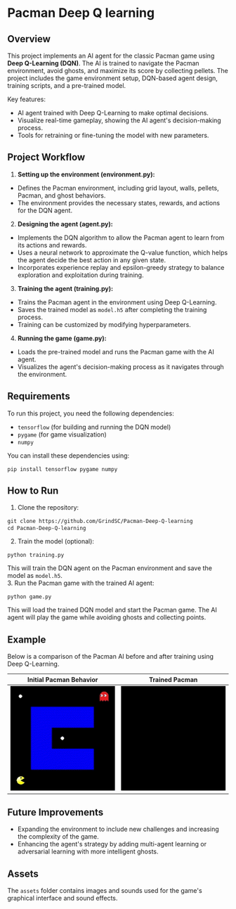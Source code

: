 # Pacman Deep Q learning

## Overview

This project implements an AI agent for the classic Pacman game using **Deep Q-Learning (DQN)**. The AI is trained to navigate the Pacman environment, avoid ghosts, and maximize its score by collecting pellets. The project includes the game environment setup, DQN-based agent design, training scripts, and a pre-trained model.

Key features:

- AI agent trained with Deep Q-Learning to make optimal decisions.
- Visualize real-time gameplay, showing the AI agent's decision-making process.
- Tools for retraining or fine-tuning the model with new parameters.

## Project Workflow

1. **Setting up the environment (environment.py):**

- Defines the Pacman environment, including grid layout, walls, pellets, Pacman, and ghost behaviors.
- The environment provides the necessary states, rewards, and actions for the DQN agent.

2. **Designing the agent (agent.py):**

- Implements the DQN algorithm to allow the Pacman agent to learn from its actions and rewards.
- Uses a neural network to approximate the Q-value function, which helps the agent decide the best action in any given state.
- Incorporates experience replay and epsilon-greedy strategy to balance exploration and exploitation during training.

3. **Training the agent (training.py):**

- Trains the Pacman agent in the environment using Deep Q-Learning.
- Saves the trained model as `model.h5` after completing the training process.
- Training can be customized by modifying hyperparameters.

4. **Running the game (game.py):**

- Loads the pre-trained model and runs the Pacman game with the AI agent.
- Visualizes the agent's decision-making process as it navigates through the environment.

## Requirements

To run this project, you need the following dependencies:

- `tensorflow` (for building and running the DQN model)
- `pygame` (for game visualization)
- `numpy`

You can install these dependencies using:

```
pip install tensorflow pygame numpy
```

## How to Run

1. Clone the repository:

```
git clone https://github.com/GrindSC/Pacman-Deep-Q-learning
cd Pacman-Deep-Q-learning
```

2. Train the model (optional):

```
python training.py
```

This will train the DQN agent on the Pacman environment and save the model as `model.h5`.  
3. Run the Pacman game with the trained AI agent:

```
python game.py
```

This will load the trained DQN model and start the Pacman game. The AI agent will play the game while avoiding ghosts and collecting points.

## Example

Below is a comparison of the Pacman AI before and after training using Deep Q-Learning.

|             Initial Pacman Behavior              |                Trained Pacman                |
| :----------------------------------------------: | :------------------------------------------: |
| ![Pacman Untrained](assets/pacman_untrained.gif) | ![Pacman Trained](assets/pacman_trained.gif) |

## Future Improvements

- Expanding the environment to include new challenges and increasing the complexity of the game.
- Enhancing the agent's strategy by adding multi-agent learning or adversarial learning with more intelligent ghosts.

## Assets

The `assets` folder contains images and sounds used for the game's graphical interface and sound effects.
